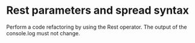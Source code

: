 # Rest parameters and spread syntax

Perform a code refactoring by using the Rest operator. The output of the console.log must not change.


